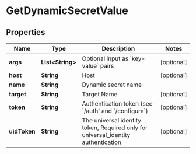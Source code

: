 

# GetDynamicSecretValue

## Properties

Name | Type | Description | Notes
------------ | ------------- | ------------- | -------------
**args** | **List&lt;String&gt;** | Optional input as &#x60;key-value&#x60; pairs |  [optional]
**host** | **String** | Host |  [optional]
**name** | **String** | Dynamic secret name | 
**target** | **String** | Target Name |  [optional]
**token** | **String** | Authentication token (see &#x60;/auth&#x60; and &#x60;/configure&#x60;) |  [optional]
**uidToken** | **String** | The universal identity token, Required only for universal_identity authentication |  [optional]



